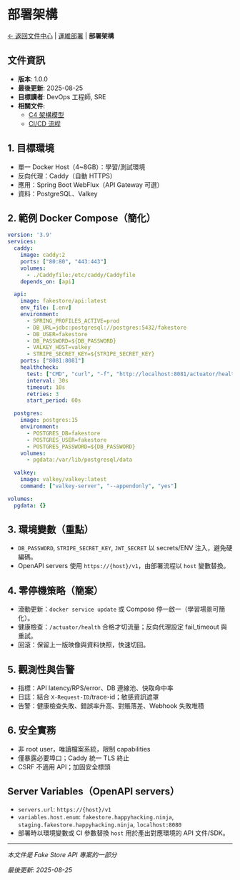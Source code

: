 # 部署架構

[← 返回文件中心](../README.md) | [運維部署](./README.md) | **部署架構**

## 文件資訊

- **版本**: 1.0.0
- **最後更新**: 2025-08-25
- **目標讀者**: DevOps 工程師, SRE
- **相關文件**:
  - [C4 架構模型](../architecture/c4-model.md)
  - [CI/CD 流程](./cicd.md)

## 1. 目標環境
- 單一 Docker Host（4~8GB）：學習/測試環境
- 反向代理：Caddy（自動 HTTPS）
- 應用：Spring Boot WebFlux（API Gateway 可選）
- 資料：PostgreSQL、Valkey

## 2. 範例 Docker Compose（簡化）
```yaml
version: '3.9'
services:
  caddy:
    image: caddy:2
    ports: ["80:80", "443:443"]
    volumes:
      - ./Caddyfile:/etc/caddy/Caddyfile
    depends_on: [api]

  api:
    image: fakestore/api:latest
    env_file: [.env]
    environment:
      - SPRING_PROFILES_ACTIVE=prod
      - DB_URL=jdbc:postgresql://postgres:5432/fakestore
      - DB_USER=fakestore
      - DB_PASSWORD=${DB_PASSWORD}
      - VALKEY_HOST=valkey
      - STRIPE_SECRET_KEY=${STRIPE_SECRET_KEY}
    ports: ["8081:8081"]
    healthcheck:
      test: ["CMD", "curl", "-f", "http://localhost:8081/actuator/health"]
      interval: 30s
      timeout: 10s
      retries: 3
      start_period: 60s

  postgres:
    image: postgres:15
    environment:
      - POSTGRES_DB=fakestore
      - POSTGRES_USER=fakestore
      - POSTGRES_PASSWORD=${DB_PASSWORD}
    volumes:
      - pgdata:/var/lib/postgresql/data

  valkey:
    image: valkey/valkey:latest
    command: ["valkey-server", "--appendonly", "yes"]

volumes:
  pgdata: {}
```

## 3. 環境變數（重點）
- `DB_PASSWORD`, `STRIPE_SECRET_KEY`, `JWT_SECRET` 以 secrets/ENV 注入，避免硬編碼。
- OpenAPI servers 使用 `https://{host}/v1`，由部署流程以 `host` 變數替換。

## 4. 零停機策略（簡案）
- 滾動更新：`docker service update` 或 Compose 停一啟一（學習場景可簡化）。
- 健康檢查：`/actuator/health` 合格才切流量；反向代理設定 fail_timeout 與重試。
- 回滾：保留上一版映像與資料快照，快速切回。

## 5. 觀測性與告警
- 指標：API latency/RPS/error、DB 連線池、快取命中率
- 日誌：結合 `X-Request-ID`/trace-id；敏感資訊遮罩
- 告警：健康檢查失敗、錯誤率升高、對賬落差、Webhook 失敗堆積

## 6. 安全實務
- 非 root user，唯讀檔案系統，限制 capabilities
- 僅暴露必要埠口；Caddy 統一 TLS 終止
- CSRF 不適用 API；加固安全標頭

## Server Variables（OpenAPI servers）
- `servers.url`: `https://{host}/v1`
- `variables.host.enum`: `fakestore.happyhacking.ninja`, `staging.fakestore.happyhacking.ninja`, `localhost:8080`
- 部署時以環境變數或 CI 參數替換 `host` 用於產出對應環境的 API 文件/SDK。

---

*本文件是 Fake Store API 專案的一部分*

*最後更新: 2025-08-25*
